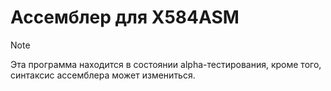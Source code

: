# Ассемблер для X584ASM

> [!NOTE]
> Эта программа находится в состоянии alpha-тестирования, кроме того, синтаксис ассемблера
> может измениться.

